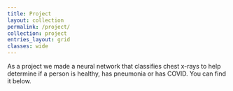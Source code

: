 ```yaml
---
title: Project
layout: collection
permalink: /project/
collection: project
entries_layout: grid
classes: wide
---
```


As a project we made a neural network that classifies chest x-rays to help determine if a person is healthy, has pneumonia or has COVID.
You can find it below.